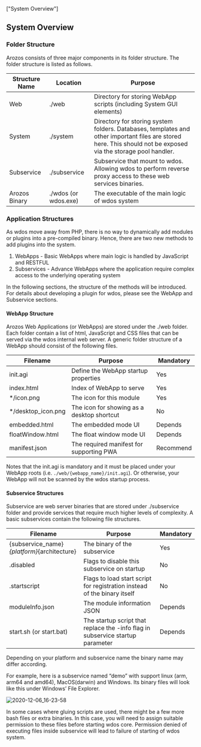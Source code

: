 ["System Overview"]

## System Overview

### Folder Structure

Arozos consists of three major components in its folder structure. The folder structure is listed as follows.

| Structure Name | Location                 | Purpose                                                      |
| -------------- | ------------------------ | ------------------------------------------------------------ |
| Web            | ./web                    | Directory for storing WebApp scripts (including System GUI elements) |
| System         | ./system                 | Directory for storing system folders. Databases, templates and other important files are stored here. This should not be exposed via the storage pool handler. |
| Subservice     | ./subservice             | Subservice that mount to wdos. Allowing wdos to perform reverse proxy access to these web services binaries. |
| Arozos Binary  | ./wdos (or wdos.exe) | The executable of the main logic of wdos system            |

### Application Structures

As wdos move away from PHP, there is no way to dynamically add modules or plugins into a pre-compiled binary. Hence, there are two new methods to add plugins into the system. 

1. WebApps - Basic WebApps where main logic is handled by JavaScript and RESTFUL
2. Subservices - Advance WebApps where the application require complex access to the underlying operating system

In the following sections, the structure of the methods will be introduced. For details about developing a plugin for wdos, please see the WebApp and Subservice sections.



#### WebApp Structure

Arozos Web Applications (or WebApps) are stored under the ./web folder. Each folder contain a list of html, JavaScript and CSS files that can be served via the wdos internal web server. A generic folder structure of a WebApp should consist of the following files.

| Filename           | Purpose                                    | Mandatory |
| ------------------ | ------------------------------------------ | --------- |
| init.agi           | Define the WebApp startup properties       | Yes       |
| index.html         | Index of WebApp to serve                   | Yes       |
| */icon.png         | The icon for this module                   | Yes       |
| */desktop_icon.png | The icon for showing as a desktop shortcut | No        |
| embedded.html      | The embedded mode UI                       | Depends   |
| floatWindow.html   | The float window mode UI                   | Depends   |
| manifest.json      | The required manifest for supporting PWA   | Recommend |

Notes that the init.agi is mandatory and it must be placed under your WebApp roots (i.e. ```./web/{webapp_name}/init.agi```). Or otherwise, your WebApp will not be scanned by the wdos startup process.

#### Subservice Structures

Subservice are web server binaries that are stored under ./subservice folder and provide services that require much higher levels of complexity. A basic subservices contain the following file structures.



| Filename                                    | Purpose                                                      | Mandatory |
| ------------------------------------------- | ------------------------------------------------------------ | --------- |
| {subservice_name}_{platform}_{architecture} | The binary of the subservice                                 | Yes       |
| .disabled                                   | Flags to disable this subservice on startup                  | No        |
| .startscript                                | Flags to load start script for registration instead of the binary itself | No        |
| moduleInfo.json                             | The module information JSON                                  | Depends   |
| start.sh (or start.bat)                     | The startup script that replace the -info flag in subservice startup parameter | Depends   |



Depending on your platform and subservice name the binary name may differ according. 

For example, here is a subservice named “demo” with support linux (arm, arm64 and amd64), MacOS(darwin) and Windows. Its binary files will look like this under Windows’ File Explorer.

![2020-12-06_16-23-58](../../img/started/5/2020-12-06_16-23-58.png)



In some cases where gluing scripts are used, there might be a few more bash files or extra binaries. In this case, you will need to assign suitable permission to these files before starting wdos core. Permission denied of executing files inside subservice will lead to failure of starting of wdos system. 